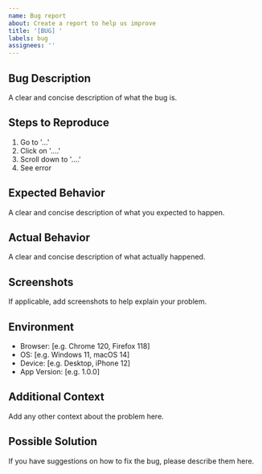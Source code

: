 ```yaml
---
name: Bug report
about: Create a report to help us improve
title: '[BUG] '
labels: bug
assignees: ''
---
```


## Bug Description
A clear and concise description of what the bug is.

## Steps to Reproduce
1. Go to '...'
2. Click on '....'
3. Scroll down to '....'
4. See error

## Expected Behavior
A clear and concise description of what you expected to happen.

## Actual Behavior
A clear and concise description of what actually happened.

## Screenshots
If applicable, add screenshots to help explain your problem.

## Environment
- Browser: [e.g. Chrome 120, Firefox 118]
- OS: [e.g. Windows 11, macOS 14]
- Device: [e.g. Desktop, iPhone 12]
- App Version: [e.g. 1.0.0]

## Additional Context
Add any other context about the problem here.

## Possible Solution
If you have suggestions on how to fix the bug, please describe them here.